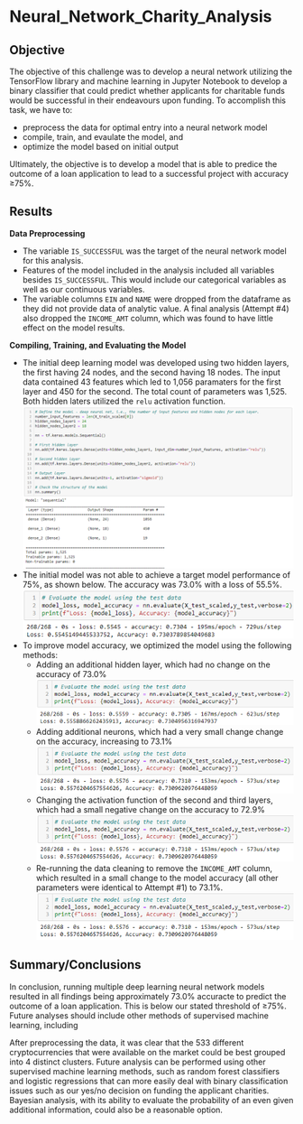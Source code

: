 # Neural_Network_Charity_Analysis
## Objective
The objective of this challenge was to develop a neural network utilizing the TensorFlow library and machine learning in Jupyter Notebook to develop a binary classifier that could predict whether applicants for charitable funds would be successful in their endeavours upon funding. To accomplish this task, we have to:
- preprocess the data for optimal entry into a neural network model
- compile, train, and evaulate the model, and
- optimize the model based on initial output

Ultimately, the objective is to develop a model that is able to predice the outcome of a loan application to lead to a successful project with accuracy ≥75%.
 
## Results
**Data Preprocessing**
- The variable ```IS_SUCCESSFUL``` was the target of the neural network model for this analysis.
- Features of the model included in the analysis included all variables besides ```IS_SUCCESSFUL```. This would include our categorical variables as well as our continuous variables.
- The variable columns ```EIN``` and ```NAME``` were dropped from the dataframe as they did not provide data of analytic value. A final analysis (Attempt #4) also dropped the ```INCOME_AMT``` column, which was found to have little effect on the model results.

**Compiling, Training, and Evaluating the Model**
- The initial deep learning model was developed using two hidden layers, the first having 24 nodes, and the second having 18 nodes. The input data contained 43 features which led to 1,056 paramaters for the first layer and 450 for the second. The total count of parameters was 1,525. Both hidden laters utilized the ```relu``` activation function.<br><kbd>![Initial Parameters](Resources/initial_attempt_parameters.png)<kbd>
- The initial model was not able to achieve a target model performance of 75%, as shown below. The accuracy was 73.0% with a loss of 55.5%.<br><kbd>![Initial Results](Resources/initial_attempt_results.png)<kbd>
- To improve model accuracy, we optimized the model using the following methods:
  - Adding an additional hidden layer, which had no change on the accuracy of 73.0%<br><kbd>![Attempt #1 Results](Resources/attempt1_results.png)<kbd>
  - Adding additional neurons, which had a very small change change on the accuracy, increasing to 73.1%<br><kbd>![Attempt #2 Results](Resources/attempt2_results.png)<kbd>
  - Changing the activation function of the second and third layers, which had a small negative change on the accuracy to 72.9%<br><kbd>![Attempt #3 Results](Resources/attempt3_results.png)<kbd>
  - Re-running the data cleaning to remove the ```INCOME_AMT``` column, which resulted in a small change to the model accuracy (all other parameters were identical to Attempt #1) to 73.1%.<br><kbd>![Attempt #4 Results](Resources/attempt4_results.png)<kbd>

## Summary/Conclusions
In conclusion, running multiple deep learning neural network models resulted in all findings being approximately 73.0% accuracte to predict the outcome of a loan application. This is below our stated threshold of ≥75%. Future analyses should include other methods of supervised machine learning, including 

After preprocessing the data, it was clear that the 533 different cryptocurrencies that were available on the market could be best grouped into 4 distinct clusters. Future analysis can be performed using other supervised machine learning methods, such as random forest classifiers and logistic regressions that can more easily deal with binary classification issues such as our yes/no decision on funding the applicant charities. Bayesian analysis, with its ability to evaluate the probability of an even given additional information, could also be a reasonable option.
